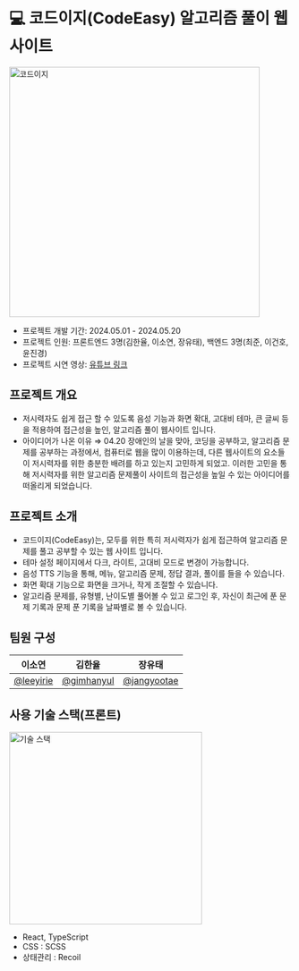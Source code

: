 
# 💻 코드이지(CodeEasy) 알고리즘 풀이 웹사이트
<img width="447" alt="코드이지" src="https://github.com/goorm-6th-Web-IDE-CodeEasy/codeEasy-FE2/assets/84645739/fcd53c93-d3e6-4f6a-a2e1-318674b12907">



- 프로젝트 개발 기간: 2024.05.01 - 2024.05.20
- 프로젝트 인원: 프론트엔드 3명(김한율, 이소연, 장유태), 백엔드 3명(최준, 이건호, 윤진경)
- 프로젝트 시연 영상: [유튜브 링크](https://www.youtube.com/watch?v=6yafEg4OOfE)

## 프로젝트 개요



- 저시력자도 쉽게 접근 할 수 있도록 음성 기능과 화면 확대, 고대비 테마, 큰 글씨 등을 적용하여 접근성을 높인, 알고리즘 풀이 웹사이트 입니다.
- 아이디어가 나온 이유 ⇒ 04.20 장애인의 날을 맞아, 코딩을 공부하고, 알고리즘 문제를 공부하는 과정에서, 컴퓨터로 웹을 많이 이용하는데, 다른 웹사이트의 요소들이 저시력자를 위한 충분한 배려를 하고 있는지 고민하게 되었고. 이러한 고민을 통해 저시력자를 위한 알고리즘 문제풀이 사이트의 접근성을 높일 수 있는 아이디어를 떠올리게 되었습니다.

## 프로젝트 소개


- 코드이지(CodeEasy)는, 모두를 위한 특히 저시력자가 쉽게 접근하여 알고리즘 문제를 풀고 공부할 수 있는 웹 사이트 입니다.
- 테마 설정 페이지에서 다크, 라이트, 고대비 모드로 변경이 가능합니다.
- 음성 TTS 기능을 통해, 메뉴, 알고리즘 문제, 정답 결과, 풀이를 들을 수 있습니다.
- 화면 확대 기능으로 화면을 크거나, 작게 조절할 수 있습니다.
- 알고리즘 문제를, 유형별, 난이도별 풀어볼 수 있고 로그인 후, 자신이 최근에 푼 문제 기록과 문제 푼 기록을 날짜별로 볼 수 있습니다.

## 팀원 구성


| 이소연 | 김한율 | 장유태 |
| --- | --- | --- |
|  [@leeyirie](https://github.com/leeyirie) |  [@gimhanyul](https://github.com/gimhanyul)|  [@jangyootae](https://github.com/jangyootae) |



## 사용 기술 스택(프론트)

<img width="344" alt="기술 스택" src="https://github.com/goorm-6th-Web-IDE-CodeEasy/codeEasy-FE2/assets/84645739/f44876a1-eee5-4e86-8e0f-2bf794d7fa27">

- React, TypeScript
- CSS : SCSS
- 상태관리 : Recoil

